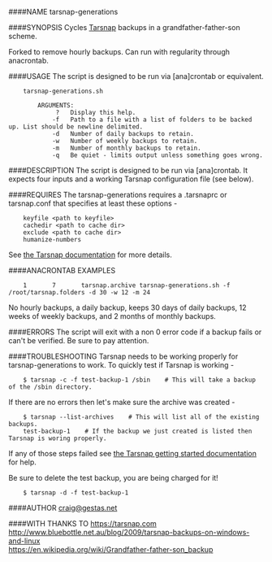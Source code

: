 ####NAME
tarsnap-generations  

####SYNOPSIS
Cycles [Tarsnap](https://tarsnap.com/ "Tarsnap") backups in a grandfather-father-son scheme.

Forked to remove hourly backups. Can run with regularity through anacrontab.

####USAGE
The script is designed to be run via [ana]crontab or equivalent.
```gherkin
    tarsnap-generations.sh

        ARGUMENTS:
             ?   Display this help.    
            -f   Path to a file with a list of folders to be backed up. List should be newline delimited.  
            -d   Number of daily backups to retain.
            -w   Number of weekly backups to retain.
            -m   Number of monthly backups to retain.
            -q   Be quiet - limits output unless something goes wrong.
```

####DESCRIPTION
The script is designed to be run via [ana]crontab. It expects four inputs and a working Tarsnap configuration file (see below).

####REQUIRES
The tarsnap-generations requires a .tarsnaprc or tarsnap.conf that specifies at least these options -  
```gherkin
    keyfile <path to keyfile>  
    cachedir <path to cache dir>  
    exclude <path to cache dir>  
    humanize-numbers
```
See [the Tarsnap documentation](http://www.tarsnap.com/man-tarsnap.conf.5.html "tarsnap.conf") for more details.

####ANACRONTAB EXAMPLES 	
```gherkin
    1       7       tarsnap.archive tarsnap-generations.sh -f /root/tarsnap.folders -d 30 -w 12 -m 24
```
No hourly backups, a daily backup, keeps 30 days of daily backups, 12 weeks of weekly backups, and 2 months of monthly backups.

####ERRORS
The script will exit with a non 0 error code if a backup fails or can't be verified. Be sure to pay attention. 

####TROUBLESHOOTING
Tarsnap needs to be working properly for tarsnap-generations to work. To quickly test if Tarsnap is working -  
```gherkin
    $ tarsnap -c -f test-backup-1 /sbin    # This will take a backup of the /sbin directory.
```    
If there are no errors then let's make sure the archive was created -  
```gherkin
    $ tarsnap --list-archives    # This will list all of the existing backups. 
    test-backup-1    # If the backup we just created is listed then Tarsnap is woring properly.
```
If any of those steps failed see [the Tarsnap getting started documentation](https://www.tarsnap.com/gettingstarted.html "Getting started with Tarsnap") for help.

Be sure to delete the test backup, you are being charged for it!
```gherkin
    $ tarsnap -d -f test-backup-1
```

####AUTHOR
craig@gestas.net

####WITH THANKS TO
https://tarsnap.com  
http://www.bluebottle.net.au/blog/2009/tarsnap-backups-on-windows-and-linux  
https://en.wikipedia.org/wiki/Grandfather-father-son_backup
